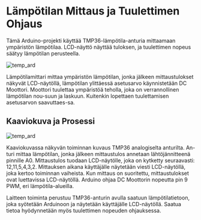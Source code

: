 # Lämpötilan Mittaus ja Tuulettimen Ohjaus
Tämä Arduino-projekti käyttää TMP36-lämpötila-anturia mittaamaan ympäristön lämpötilaa. LCD-näyttö näyttää tuloksen, ja tuulettimen nopeus säätyy lämpötilan perusteella.

![temp_ard](https://github.com/damakes/L-mp-tilamittari/assets/155246347/55f8e2fa-8c62-43c0-bc85-aefb6b31243d)

Lämpötilamittari mittaa ympäristön lämpötilan, jonka jälkeen mittaustulokset näkyvät LCD-näytöllä, lämpötilan ylittäessä asetusarvo käynnistetään DC Moottori. 
Moottori tuulettaa ympäristöä teholla, joka on verrannollinen lämpötilan nou-suun ja laskuun. Kuitenkin lopettaen tuulettamisen asetusarvon saavuttaes-sa.

## Kaaviokuva ja Prosessi
![temp_ard](https://github.com/damakes/L-mp-tilamittari/assets/155246347/900c0f94-f360-4408-b0b8-808514993e1c)

Kaaviokuvassa näkyvän toiminnan kuvaus TMP36 analogiselta anturilta. An-turi mittaa lämpötilan, jonka jälkeen mittaustulos annetaan lähtöjännitteenä pinnille A0. Mittaustulos tuodaan LCD-näytölle, joka on kytketty seuraavasti: 12,11,5,4,3,2. Mittauksen aikana käyttäjälle näytetään viesti LCD-näytöllä, joka kertoo toiminnan vaiheista. Kun mittaus on suoritettu, mittaustulokset ovat luettavissa LCD-näytöllä. Arduino ohjaa DC Moottorin nopeutta pin 9 PWM, eri lämpötila-alueilla.  

Laitteen toiminta perustuu TMP36-anturin avulla saatuun lämpötilatietoon, joka syötetään Arduinoon ja näytetään käyttäjälle LCD-näytöllä. Saatua tietoa hyödynnetään myös tuulettimen nopeuden ohjauksessa.
